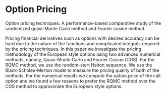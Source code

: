 # Option Pricing
Option pricing techniques: A performance-based comparative study of the randomized quasi-Monte Carlo method and Fourier cosine method. 

Pricing financial derivatives such as options with desired accuracy can be hard due to the nature of the functions and complicated integrals required by the pricing techniques. In this paper we investigate the pricing methodology of the European style options using two advanced numerical methods, namely, Quasi-Monte Carlo and Fourier Cosine (COS). For the RQMC method, we use the random-start Halton sequence. We use the Black-Scholes-Merton model to measure the pricing quality of both of the methods. For the numerical results we compute the option price of the call option and we found a few reasons to prefer the RQMC method over the COS method to approximate the European style options.
